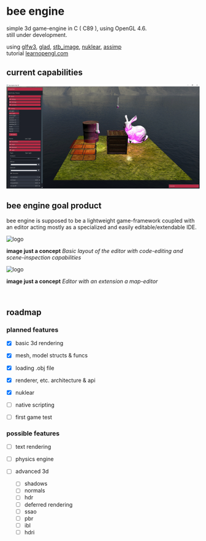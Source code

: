 # bee engine
simple 3d game-engine in C ( C89 ), using OpenGL 4.6. <br>
still under development. 

using    [glfw3](https://www.glfw.org/), [glad](https://glad.dav1d.de/), [stb_image](https://github.com/nothings/stb), [nuklear](https://github.com/Immediate-Mode-UI/Nuklear), [assimp](http://assimp.org/) <br>
tutorial [learnopengl.com](https://learnopengl.com/)

## current capabilities

<img src="https://github.com/phil-stein/bee_engine/blob/main/assets/github_resources/screenshot04.png" alt="logo" width="1000">

##  bee engine goal product

bee engine is supposed to be a lightweight game-framework coupled with an editor acting mostly as a specialized and easily editable/extendable IDE.  

<img src="https://github.com/phil-stein/Personal_Notes/blob/main/BeeEngine/BeeEngine_Prototype_Basic.png" alt="logo" width="600">

**image just a concept**
*Basic layout of the editor with code-editing and scene-inspection capabilities*


<img src="https://github.com/phil-stein/Personal_Notes/blob/main/BeeEngine/BeeEngine_Prototype_Advanced.png" alt="logo" width="600">

**image just a concept**
*Editor with an extension a map-editor*

<br>



## roadmap

### planned features

- [x] basic 3d rendering

- [x] mesh, model structs & funcs

- [x] loading .obj file

- [x] renderer, etc. architecture & api

- [x] nuklear

- [ ] native scripting

- [ ] first game test

### possible features

- [ ] text rendering

- [ ] physics engine

- [ ] advanced 3d
	- [ ] shadows
	- [ ] normals 
	- [ ] hdr
	- [ ] deferred rendering
	- [ ] ssao
	- [ ] pbr
	- [ ] ibl
	- [ ] hdri
